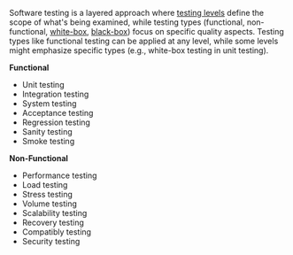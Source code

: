 Software testing is a layered approach where [testing levels]() define the scope of what's being examined, while testing types (functional, non-functional, [white-box](https://en.m.wikipedia.org/wiki/White-box_testing), [black-box](https://en.m.wikipedia.org/wiki/Black-box_testing)) focus on specific quality aspects. Testing types like functional testing can be applied at any level, while some levels might emphasize specific types (e.g., white-box testing in unit testing).

**Functional**
- Unit testing
- Integration testing
- System testing
- Acceptance testing
- Regression testing
- Sanity testing
- Smoke testing

**Non-Functional**
- Performance testing
- Load testing
- Stress testing
- Volume testing
- Scalability testing
- Recovery testing
- Compatibly testing
- Security testing

